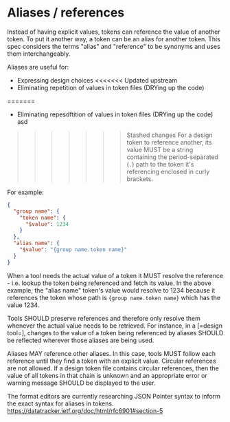 # Aliases / references

Instead of having explicit values, tokens can reference the value of another token. To put it another way, a token can be an alias for another token. This spec considers the terms "alias" and "reference" to be synonyms and uses them interchangeably.

Aliases are useful for:

- Expressing design choices
<<<<<<< Updated upstream
- Eliminating repetition of values in token files (DRYing up the code)

=======
- Eliminating repesdftition of values in token files (DRYing up the code)
asd
>>>>>>> Stashed changes
For a design token to reference another, its value MUST be a string containing the period-separated (`.`) path to the token it's referencing enclosed in curly brackets.

For example:

<aside class="example">

```json
{
  "group name": {
    "token name": {
      "$value": 1234
    }
  },
  "alias name": {
    "$value": "{group name.token name}"
  }
}
```

</aside>

When a tool needs the actual value of a token it MUST resolve the reference - i.e. lookup the token being referenced and fetch its value. In the above example, the "alias name" token's value would resolve to 1234 because it references the token whose path is `{group name.token name}` which has the value 1234.

Tools SHOULD preserve references and therefore only resolve them whenever the actual value needs to be retrieved. For instance, in a [=design tool=], changes to the value of a token being referenced by aliases SHOULD be reflected wherever those aliases are being used.

Aliases MAY reference other aliases. In this case, tools MUST follow each reference until they find a token with an explicit value. Circular references are not allowed. If a design token file contains circular references, then the value of all tokens in that chain is unknown and an appropriate error or warning message SHOULD be displayed to the user.

<p class="ednote" title="JSON Pointer syntax">
  The format editors are currently researching JSON Pointer syntax to inform the exact syntax for aliases in tokens. <a href="https://datatracker.ietf.org/doc/html/rfc6901#section-5">https://datatracker.ietf.org/doc/html/rfc6901#section-5</a>
</p>
